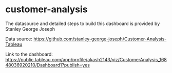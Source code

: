 # customer-analysis
The datasource and detailed steps to build this dashboard is provided by Stanley George Joseph

Data source:
https://github.com/stanley-george-joseph/Customer-Analysis-Tableau


Link to the dashboard: https://public.tableau.com/app/profile/akash2143/viz/CustomerAnalysis_16848036920210/Dashboard1?publish=yes
